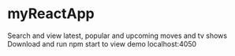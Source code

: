 # myReactApp
Search and view latest, popular and upcoming moves and tv shows
Download and run npm start to view demo
localhost:4050
